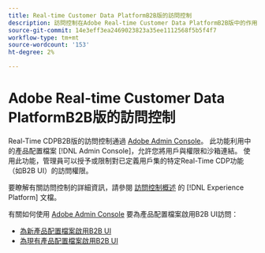 ```yaml
---
title: Real-time Customer Data PlatformB2B版的訪問控制
description: 訪問控制在Adobe Real-time Customer Data PlatformB2B版中的作用概述。
source-git-commit: 14e3eff3ea2469023823a35ee1112568f5b5f4f7
workflow-type: tm+mt
source-wordcount: '153'
ht-degree: 2%

---
```


# Adobe Real-time Customer Data PlatformB2B版的訪問控制

Real-Time CDPB2B版的訪問控制通過 [Adobe Admin Console](https://adminconsole.adobe.com)。 此功能利用中的產品配置檔案 [!DNL Admin Console]，允許您將用戶與權限和沙箱連結。 使用此功能，管理員可以授予或限制對已定義用戶集的特定Real-Time CDP功能（如B2B UI）的訪問權限。

要瞭解有關訪問控制的詳細資訊，請參閱 [訪問控制概述](../../access-control/home.md) 的 [!DNL Experience Platform] 文檔。

有關如何使用 [Adobe Admin Console](https://adminconsole.adobe.com) 要為產品配置檔案啟用B2B UI訪問：

* [為新產品配置檔案啟用B2B UI](../../access-control/ui/create-profile.md)
* [為現有產品配置檔案啟用B2B UI](../../access-control/ui/details-and-services.md)